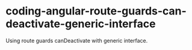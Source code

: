 # coding-angular-route-guards-can-deactivate-generic-interface
Using route guards canDeactivate with generic interface.
